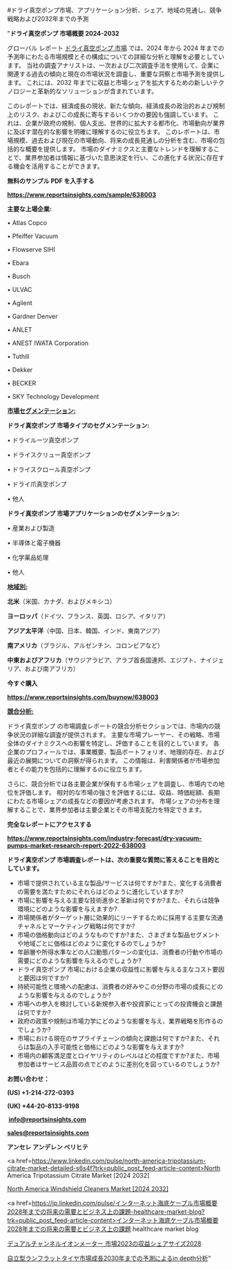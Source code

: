 #ドライ真空ポンプ市場、アプリケーション分析、シェア、地域の見通し、競争戦略および2032年までの予測

"<strong>ドライ真空ポンプ 市場概要 2024-2032</strong>

グローバル レポート <a href=https://www.reportsinsights.com/sample/638003>ドライ真空ポンプ 市場</a> では、2024 年から 2024 年までの予測年にわたる市場規模とその構成についての詳細な分析と理解を必要としています。 当社の調査アナリストは、一次および二次調査手法を使用して、企業に関連する過去の傾向と現在の市場状況を調査し、重要な洞察と市場予測を提供します。 これには、2032 年までに収益と市場シェアを拡大​​するための新しいテクノロジーと革新的なソリューションが含まれています。

このレポートでは、経済成長の現状、新たな傾向、経済成長の政治的および規制上のリスク、およびこの成長に寄与するいくつかの要因も強調しています。 これは、企業が政府の規制、個人支出、世界的に拡大する都市化、市場動向が業界に及ぼす潜在的な影響を明確に理解するのに役立ちます。 このレポートは、市場規模、過去および現在の市場動向、将来の成長見通しの分析を含む、市場の包括的な概要を提供します。 市場のダイナミクスと主要なトレンドを理解することで、業界参加者は情報に基づいた意思決定を行い、この進化する状況に存在する機会を活用することができます。

<strong><b>無料のサンプル PDF を入手する</b></strong>

<a href=https://www.reportsinsights.com/sample/638003><strong><u>https://www.reportsinsights.com/sample/638003</u></strong></a>

<strong>主要な上場企業:</strong>

• Atlas Copco

• Pfeiffer Vacuum

• Flowserve SIHI

• Ebara

• Busch

• ULVAC

• Agilent

• Gardner Denver

• ANLET

• ANEST IWATA Corporation

• Tuthill

• Dekker

• BECKER

• SKY Technology Development

<strong><u>市場セグメンテーション</u></strong><strong><u>:</u></strong>

<strong>ドライ真空ポンプ 市場タイプのセグメンテーション:</strong>

• ドライルーツ真空ポンプ

• ドライスクリュー真空ポンプ

• ドライスクロール真空ポンプ

• ドライ爪真空ポンプ

• 他人

<strong>ドライ真空ポンプ 市場アプリケーションのセグメンテーション:</strong>

• 産業および製造

• 半導体と電子機器

• 化学薬品処理

• 他人

<strong><u>地域別</u></strong><strong><u>:</u></strong>

<strong>北米</strong>（米国、カナダ、およびメキシコ）

<strong>ヨーロッパ</strong>（ドイツ、フランス、英国、ロシア、イタリア）

<strong>アジア太平洋</strong>（中国、日本、韓国、インド、東南アジア）

<strong>南アメリカ</strong>（ブラジル、アルゼンチン、コロンビアなど）

<strong>中東およびアフリカ</strong>（サウジアラビア、アラブ首長国連邦、エジプト、ナイジェリア、および南アフリカ）

<strong>今すぐ購入</strong>

<a href=https://www.reportsinsights.com/buynow/638003><strong><u>https://www.reportsinsights.com/buynow/638003</u></strong></a>

<strong><u>競合分析:</u></strong>

ドライ真空ポンプ の市場調査レポートの競合分析セクションでは、市場内の競争状況の詳細な調査が提供されます。 主要な市場プレーヤー、その戦略、市場全体のダイナミクスへの影響を特定し、評価することを目的としています。 各企業のプロフィールでは、事業概要、製品ポートフォリオ、地理的存在、および最近の展開についての洞察が得られます。 この情報は、利害関係者が市場参加者とその能力を包括的に理解するのに役立ちます。

さらに、競合分析では各主要企業が保有する市場シェアを調査し、市場内での地位を評価します。 相対的な市場の強さを評価するには、収益、時価総額、長期にわたる市場シェアの成長などの要因が考慮されます。 市場シェアの分布を理解することで、業界参加者は主要企業とその市場支配力を特定できます。

<strong>完全なレポートにアクセスする</strong>

<a href=https://www.reportsinsights.com/industry-forecast/dry-vacuum-pumps-market-research-report-2022-638003><strong><u><b>https://www.reportsinsights.com/industry-forecast/dry-vacuum-pumps-market-research-report-2022-638003</b></u></strong></a>

<strong><b>ドライ真空ポンプ 市場調査レポートは、次の重要な質問に答えることを目的としています。</b></strong>
<ul>
  <li>市場で提供されている主な製品/サービスは何ですか?また、変化する消費者の需要を満たすためにそれらはどのように進化していますか?</li>
  <li>市場に影響を与える主要な技術進歩と革新は何ですか?また、それらは競争環境にどのような影響を与えますか?</li>
  <li>市場関係者がターゲット層に効果的にリーチするために採用する主要な流通チャネルとマーケティング戦略は何ですか?</li>
  <li>市場の価格動向はどのようなものですか?また、さまざまな製品セグメントや地域ごとに価格はどのように変化するのでしょうか?</li>
  <li>年齢層や所得水準などの人口動態パターンの変化は、消費者の行動や市場の需要にどのような影響を与えるのでしょうか?</li>
  <li>ドライ真空ポンプ 市場における企業の収益性に影響を与える主なコスト要因と要因は何ですか?</li>
  <li>持続可能性と環境への配慮は、消費者の好みやこの分野の市場の成長にどのような影響を与えるのでしょうか?</li>
  <li>市場への参入を検討している新規参入者や投資家にとっての投資機会と課題は何ですか?</li>
  <li>政府の政策や規制は市場力学にどのような影響を与え、業界戦略を形作るのでしょうか?</li>
  <li>市場における現在のサプライチェーンの傾向と課題は何ですか?また、それらは製品の入手可能性と価格にどのような影響を与えますか?</li>
  <li>市場内の顧客満足度とロイヤリティのレベルはどの程度ですか?また、市場参加者はサービス品質の点でどのように差別化を図っているのでしょうか?</li>
</ul>
<strong>お問い合わせ：</strong>

<strong>(US) +1-214-272-0393</strong>

<strong>(UK) +44-20-8133-9198</strong>

<strong> </strong><a href=info@reportsinsights.com><strong><u>info@reportsinsights.com</u></strong></a>

<a href=sales@reportsinsights.com><strong><u>sales@reportsinsights.com</u></strong></a>

<strong>アンセレ アンデレン ベリヒテ</strong>

<a href=https://www.linkedin.com/pulse/north-america-tripotassium-citrate-market-detailed-s6s4f?trk=public_post_feed-article-content>North America Tripotassium Citrate Market [2024 2032]</a>

<a href=https://www.linkedin.com/pulse/north-america-windshield-cleaners-market-emerging-yoodf/>North America Windshield Cleaners Market [2024 2032]</a>

<a href=https://jp.linkedin.com/pulse/インターネット海底ケーブル市場概要2028年までの将来の需要とビジネス上の課題-healthcare-market-blog?trk=public_post_feed-article-content>インターネット海底ケーブル市場概要2028年までの将来の需要とビジネス上の課題 healthcare market blog</a>

<a href=https://www.linkedin.com/pulse/デュアルチャンネルイオンメーター-市場2023の収益シェアサイズ2028-community-market-research/>デュアルチャンネルイオンメーター 市場2023の収益シェアサイズ2028</a>

<a href=https://www.linkedin.com/pulse/自立型ランフラットタイヤ市場成長2030年までの予測によるin-depth分析-reports-insights-expert-o0eof/>自立型ランフラットタイヤ市場成長2030年までの予測によるin depth分析</a>"
